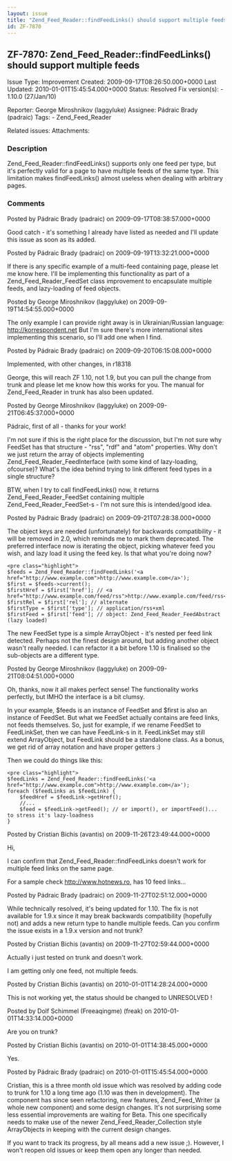```yaml
---
layout: issue
title: "Zend_Feed_Reader::findFeedLinks() should support multiple feeds"
id: ZF-7870
---
```


ZF-7870: Zend\_Feed\_Reader::findFeedLinks() should support multiple feeds
--------------------------------------------------------------------------

 Issue Type: Improvement Created: 2009-09-17T08:26:50.000+0000 Last Updated: 2010-01-01T15:45:54.000+0000 Status: Resolved Fix version(s): - 1.10.0 (27/Jan/10)
 
 Reporter:  George Miroshnikov (laggyluke)  Assignee:  Pádraic Brady (padraic)  Tags: - Zend\_Feed\_Reader
 
 Related issues: 
 Attachments: 
### Description

Zend\_Feed\_Reader::findFeedLinks() supports only one feed per type, but it's perfectly valid for a page to have multiple feeds of the same type. This limitation makes findFeedLinks() almost useless when dealing with arbitrary pages.

 

 

### Comments

Posted by Pádraic Brady (padraic) on 2009-09-17T08:38:57.000+0000

Good catch - it's something I already have listed as needed and I'll update this issue as soon as its added.

 

 

Posted by Pádraic Brady (padraic) on 2009-09-19T13:32:21.000+0000

If there is any specific example of a multi-feed containing page, please let me know here. I'll be implementing this functionality as part of a Zend\_Feed\_Reader\_FeedSet class improvement to encapsulate multiple feeds, and lazy-loading of feed objects.

 

 

Posted by George Miroshnikov (laggyluke) on 2009-09-19T14:54:55.000+0000

The only example I can provide right away is in Ukrainian/Russian language: <http://korrespondent.net> But I'm sure there's more international sites implementing this scenario, so I'll add one when I find.

 

 

Posted by Pádraic Brady (padraic) on 2009-09-20T06:15:08.000+0000

Implemented, with other changes, in r18318

George, this will reach ZF 1.10, not 1.9, but you can pull the change from trunk and please let me know how this works for you. The manual for Zend\_Feed\_Reader in trunk has also been updated.

 

 

Posted by George Miroshnikov (laggyluke) on 2009-09-21T06:45:37.000+0000

Pádraic, first of all - thanks for your work!

I'm not sure if this is the right place for the discussion, but I'm not sure why FeedSet has that structure - "rss", "rdf" and "atom" properties. Why don't we just return the array of objects implementing Zend\_Feed\_Reader\_FeedInterface (with some kind of lazy-loading, ofcourse)? What's the idea behind trying to link different feed types in a single structure?

BTW, when I try to call findFeedLinks() now, it returns Zend\_Feed\_Reader\_FeedSet containing multiple Zend\_Feed\_Reader\_FeedSet-s - I'm not sure this is intended/good idea.

 

 

Posted by Pádraic Brady (padraic) on 2009-09-21T07:28:38.000+0000

The object keys are needed (unfortunately) for backwards compatibility - it will be removed in 2.0, which reminds me to mark them deprecated. The preferred interface now is iterating the object, picking whatever feed you wish, and lazy load it using the feed key. Is that what you're doing now?

 
    <pre class="highlight">
    $feeds = Zend_Feed_Reader::findFeedLinks('<a href="http://www.example.com">http://www.example.com</a>');
    $first = $feeds->current();
    $firstHref = $first['href']; // <a href="http://www.example.com/feed/rss">http://www.example.com/feed/rss</a>
    $firstRel = $first['rel']; // alternate
    $firstType = $first['type']; // application/rss+xml
    $firstFeed = $first['feed']; // object: Zend_Feed_Reader_FeedAbstract (lazy loaded)


The new FeedSet type is a simple ArrayObject - it's nested per feed link detected. Perhaps not the finest design around, but adding another object wasn't really needed. I can refactor it a bit before 1.10 is finalised so the sub-objects are a different type.

 

 

Posted by George Miroshnikov (laggyluke) on 2009-09-21T08:04:51.000+0000

Oh, thanks, now it all makes perfect sense! The functionality works perfectly, but IMHO the interface is a bit clumsy.

In your example, $feeds is an instance of FeedSet and $first is also an instance of FeedSet. But what we FeedSet actually contains are feed links, not feeds themselves. So, just for example, if we rename FeedSet to FeedLinkSet, then we can have FeedLink-s in it. FeedLinkSet may still extend ArrayObject, but FeedLink should be a standalone class. As a bonus, we get rid of array notation and have proper getters :)

Then we could do things like this:

 
    <pre class="highlight">
    $feedLinks = Zend_Feed_Reader::findFeedLinks('<a href="http://www.example.com">http://www.example.com</a>');
    foreach ($feedLinks as $feedLink) {
        $feedHref = $feedLink->getHref();
        //...
        $feed = $feedLink->getFeed(); // or import(), or importFeed()... to stress it's lazy-loadness
    }


 

 

Posted by Cristian Bichis (avantis) on 2009-11-26T23:49:44.000+0000

Hi,

I can confirm that Zend\_Feed\_Reader::findFeedLinks doesn't work for multiple feed links on the same page.

For a sample check <http://www.hotnews.ro>, has 10 feed links...

 

 

Posted by Pádraic Brady (padraic) on 2009-11-27T02:51:12.000+0000

While technically resolved, it's being updated for 1.10. The fix is not available for 1.9.x since it may break backwards compatibility (hopefully not) and adds a new return type to handle multiple feeds. Can you confirm the issue exists in a 1.9.x version and not trunk?

 

 

Posted by Cristian Bichis (avantis) on 2009-11-27T02:59:44.000+0000

Actually i just tested on trunk and doesn't work.

I am getting only one feed, not multiple feeds.

 

 

Posted by Cristian Bichis (avantis) on 2010-01-01T14:28:24.000+0000

This is not working yet, the status should be changed to UNRESOLVED !

 

 

Posted by Dolf Schimmel (Freeaqingme) (freak) on 2010-01-01T14:33:14.000+0000

Are you on trunk?

 

 

Posted by Cristian Bichis (avantis) on 2010-01-01T14:38:45.000+0000

Yes.

 

 

Posted by Pádraic Brady (padraic) on 2010-01-01T15:45:54.000+0000

Cristian, this is a three month old issue which was resolved by adding code to trunk for 1.10 a long time ago (1.10 was then in development). The component has since seen refactoring, new features, Zend\_Feed\_Writer (a whole new component) and some design changes. It's not surprising some less essential improvements are waiting for Beta. This one specifically needs to make use of the newer Zend\_Feed\_Reader\_Collection style ArrayObjects in keeping with the current design changes.

If you want to track its progress, by all means add a new issue ;). However, I won't reopen old issues or keep them open any longer than needed.

 

 